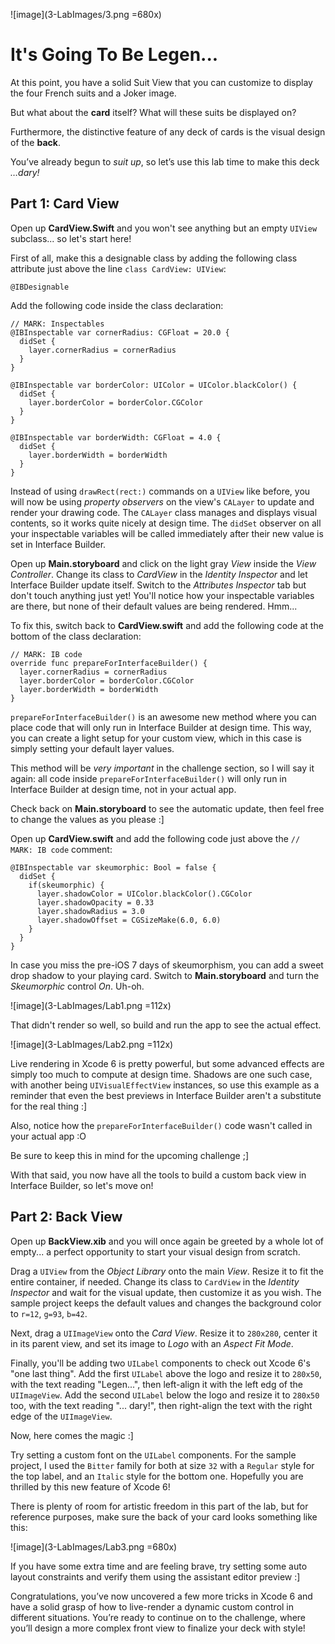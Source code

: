 ![image](3-LabImages/3.png =680x)

# It's Going To Be Legen...

At this point, you have a solid Suit View that you can customize to display the four French suits and a Joker image.

But what about the **card** itself? What will these suits be displayed on?

Furthermore, the distinctive feature of any deck of cards is the visual design of the **back**.

You’ve already begun to *suit up*, so let’s use this lab time to make this deck *…dary!*

## Part 1: Card View

Open up **CardView.Swift** and you won't see anything but an empty `UIView` subclass... so let's start here!

First of all, make this a designable class by adding the following class attribute just above the line `class CardView: UIView`:

	@IBDesignable
	
Add the following code inside the class declaration:

	// MARK: Inspectables	@IBInspectable var cornerRadius: CGFloat = 20.0 {	  didSet {	    layer.cornerRadius = cornerRadius	  }	}	  	@IBInspectable var borderColor: UIColor = UIColor.blackColor() {	  didSet {	    layer.borderColor = borderColor.CGColor	  }	}	  	@IBInspectable var borderWidth: CGFloat = 4.0 {	  didSet {	    layer.borderWidth = borderWidth	  }	}
Instead of using `drawRect(rect:)` commands on a `UIView` like before, you will now be using *property observers* on the view's `CALayer` to update and render your drawing code. The `CALayer` class manages and displays visual contents, so it works quite nicely at design time. The `didSet` observer on all your inspectable variables will be called immediately after their new value is set in Interface Builder.
Open up **Main.storyboard** and click on the light gray *View* inside the *View Controller*. Change its class to *CardView* in the *Identity Inspector* and let Interface Builder update itself. Switch to the *Attributes Inspector* tab but don't touch anything just yet! You'll notice how your inspectable variables are there, but none of their default values are being rendered. Hmm...
To fix this, switch back to **CardView.swift** and add the following code at the bottom of the class declaration:
	// MARK: IB code
	override func prepareForInterfaceBuilder() {	  layer.cornerRadius = cornerRadius	  layer.borderColor = borderColor.CGColor	  layer.borderWidth = borderWidth	}
`prepareForInterfaceBuilder()` is an awesome new method where you can place code that will only run in Interface Builder at design time. This way, you can create a light setup for your custom view, which in this case is simply setting your default layer values.
This method will be *very important* in the challenge section, so I will say it again: all code inside `prepareForInterfaceBuilder()` will only run in Interface Builder at design time, not in your actual app.
Check back on **Main.storyboard** to see the automatic update, then feel free to change the values as you please :]
Open up **CardView.swift** and add the following code just above the `// MARK: IB code` comment:
	@IBInspectable var skeumorphic: Bool = false {	  didSet {	    if(skeumorphic) {	      layer.shadowColor = UIColor.blackColor().CGColor	      layer.shadowOpacity = 0.33	      layer.shadowRadius = 3.0	      layer.shadowOffset = CGSizeMake(6.0, 6.0)	    }	  }	}
In case you miss the pre-iOS 7 days of skeumorphism, you can add a sweet drop shadow to your playing card. Switch to **Main.storyboard** and turn the *Skeumorphic* control *On*. Uh-oh.
![image](3-LabImages/Lab1.png =112x)
That didn't render so well, so build and run the app to see the actual effect.
![image](3-LabImages/Lab2.png =112x)
Live rendering in Xcode 6 is pretty powerful, but some advanced effects are simply too much to compute at design time. Shadows are one such case, with another being `UIVisualEffectView` instances, so use this example as a reminder that even the best previews in Interface Builder aren't a substitute for the real thing :]
Also, notice how the `prepareForInterfaceBuilder()` code wasn't called in your actual app :O
Be sure to keep this in mind for the upcoming challenge ;]
With that said, you now have all the tools to build a custom back view in Interface Builder, so let's move on!
## Part 2: Back View
Open up **BackView.xib** and you will once again be greeted by a whole lot of empty... a perfect opportunity to start your visual design from scratch.
Drag a `UIView` from the *Object Library* onto the main *View*. Resize it to fit the entire container, if needed. Change its class to `CardView` in the *Identity Inspector* and wait for the visual update, then customize it as you wish. The sample project keeps the default values and changes the background color to `r=12`, `g=93`, `b=42`.
Next, drag a `UIImageView` onto the *Card View*. Resize it to `280x280`, center it in its parent view, and set its image to *Logo* with an *Aspect Fit Mode*.
Finally, you'll be adding two `UILabel` components to check out Xcode 6's "one last thing". Add the first `UILabel` above the logo and resize it to `280x50`, with the text reading "Legen...", then left-align it with the left edg of the `UIImageView`. Add the second `UILabel` below the logo and resize it to `280x50` too, with the text reading "... dary!", then right-align the text with the right edge of the `UIImageView`.
Now, here comes the magic :]
Try setting a custom font on the `UILabel` components. For the sample project, I used the `Bitter` family for both at size `32` with a `Regular` style for the top label, and an `Italic` style for the bottom one. Hopefully you are thrilled by this new feature of Xcode 6!
There is plenty of room for artistic freedom in this part of the lab, but for reference purposes, make sure the back of your card looks something like this:
![image](3-LabImages/Lab3.png =680x)
If you have some extra time and are feeling brave, try setting some auto layout constraints and verify them using the assistant editor preview :]
Congratulations, you’ve now uncovered a few more tricks in Xcode 6 and have a solid grasp of how to live-render a dynamic custom control in different situations. You’re ready to continue on to the challenge, where you’ll design a more complex front view to finalize your deck with style!